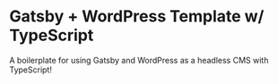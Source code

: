 # Gatsby + WordPress Template w/ TypeScript

A boilerplate for using Gatsby and WordPress as a headless CMS with TypeScript!
